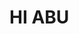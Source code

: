 <!DOCTYPE html>
<html>
<head>
    <title>Hi Abu</title>
</head>
<body>
    <h1>HI ABU</h1>
</body>
</html>
